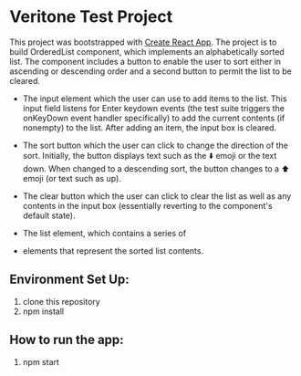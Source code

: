 # Veritone Test Project

This project was bootstrapped with [Create React App](https://github.com/facebook/create-react-app).
The project is to build OrderedList component, which implements an alphabetically sorted list.
The component includes a button to enable the user to sort either in ascending or descending order and a second button to permit the list to be cleared.

* The input element which the user can use to add items to the list. This input field listens for Enter keydown events (the test suite triggers the onKeyDown event handler specifically) to add the current contents (if nonempty) to the list. After adding an item, the input box is cleared.

* The sort button which the user can click to change the direction of the sort. Initially, the button displays text such as the ⬇️ emoji or the text down. When changed to a descending sort, the button changes to a ⬆️ emoji (or text such as up).

* The clear button which the user can click to clear the list as well as any contents in the input box (essentially reverting to the component's default state).

* The list element, which contains a series of <li> elements that represent the sorted list contents.

## Environment Set Up:

1. clone this repository
2. npm install

## How to run the app:

1. npm start
